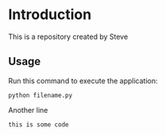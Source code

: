 # Introduction

This is a repository created by Steve

## Usage

Run this command to execute the application:

`python filename.py`

Another line

```
this is some code
```
